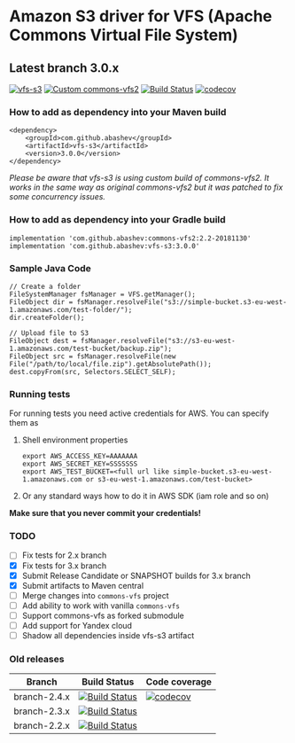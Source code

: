 Amazon S3 driver for VFS (Apache Commons Virtual File System)
=============================================================

## Latest branch 3.0.x

[![vfs-s3](https://maven-badges.herokuapp.com/maven-central/com.github.abashev/vfs-s3/badge.svg)](https://maven-badges.herokuapp.com/maven-central/com.github.abashev/vfs-s3)
[![Custom commons-vfs2](https://maven-badges.herokuapp.com/maven-central/com.github.abashev/commons-vfs2/badge.svg)](https://maven-badges.herokuapp.com/maven-central/com.github.abashev/commons-vfs2)
[![Build Status](https://travis-ci.org/abashev/vfs-s3.svg?branch=branch-3.0.x)](https://travis-ci.org/abashev/vfs-s3)
[![codecov](https://codecov.io/gh/abashev/vfs-s3/branch/branch-3.0.x/graph/badge.svg)](https://codecov.io/gh/abashev/vfs-s3)

### How to add as dependency into your Maven build

    <dependency>
        <groupId>com.github.abashev</groupId>
        <artifactId>vfs-s3</artifactId>
        <version>3.0.0</version>
    </dependency>

_Please be aware that vfs-s3 is using custom build of commons-vfs2. It works in the same way as original commons-vfs2 but it was patched to fix some concurrency issues._

### How to add as dependency into your Gradle build
    
    implementation 'com.github.abashev:commons-vfs2:2.2-20181130'
    implementation 'com.github.abashev:vfs-s3:3.0.0'

### Sample Java Code

	// Create a folder
	FileSystemManager fsManager = VFS.getManager();
	FileObject dir = fsManager.resolveFile("s3://simple-bucket.s3-eu-west-1.amazonaws.com/test-folder/");
	dir.createFolder();

	// Upload file to S3
	FileObject dest = fsManager.resolveFile("s3://s3-eu-west-1.amazonaws.com/test-bucket/backup.zip");
	FileObject src = fsManager.resolveFile(new File("/path/to/local/file.zip").getAbsolutePath());
	dest.copyFrom(src, Selectors.SELECT_SELF);


### Running tests

For running tests you need active credentials for AWS. You can specify them as

1.  Shell environment properties

        export AWS_ACCESS_KEY=AAAAAAA
        export AWS_SECRET_KEY=SSSSSSS
        export AWS_TEST_BUCKET=<full url like simple-bucket.s3-eu-west-1.amazonaws.com or s3-eu-west-1.amazonaws.com/test-bucket>

2. Or any standard ways how to do it in AWS SDK (iam role and so on)


**Make sure that you never commit your credentials!**

### TODO 

- [ ] Fix tests for 2.x branch
- [x] Fix tests for 3.x branch
- [x] Submit Release Candidate or SNAPSHOT builds for 3.x branch
- [x] Submit artifacts to Maven central
- [ ] Merge changes into `commons-vfs` project
- [ ] Add ability to work with vanilla `commons-vfs`
- [ ] Support commons-vfs as forked submodule 
- [ ] Add support for Yandex cloud
- [ ] Shadow all dependencies inside vfs-s3 artifact

### Old releases 

Branch       |  Build Status | Code coverage
------------ | ------------ | ------------
branch-2.4.x |  [![Build Status](https://secure.travis-ci.org/abashev/vfs-s3.png?branch=branch-2.4.x)](http://travis-ci.org/abashev/vfs-s3) | [![codecov](https://codecov.io/gh/abashev/vfs-s3/branch/branch-2.4.x/graph/badge.svg)](https://codecov.io/gh/abashev/vfs-s3)
branch-2.3.x |  [![Build Status](https://secure.travis-ci.org/abashev/vfs-s3.png?branch=branch-2.3.x)](http://travis-ci.org/abashev/vfs-s3) |
branch-2.2.x |  [![Build Status](https://secure.travis-ci.org/abashev/vfs-s3.png?branch=branch-2.2.x)](http://travis-ci.org/abashev/vfs-s3) |
